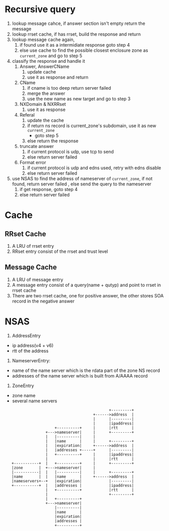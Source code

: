 # Recursive query
1. lookup message cahce, if answer section isn't empty return the message
2. lookup rrset cache, if has rrset, build the response and return
3. lookup message cache again, 
   1. if found use it as a intermidiate response goto step 4
   1. else use cache to find the possible closest enclosure zone as `current_zone` and go to step 5
4. classify the response and handle it
   1. Answer, AnswerCName  
      1. update cache
      1. use it as response and return
   1. CName  
      1. if cname is too deep return server failed
      1. merge the answer
      1. use the new name as new target and go to step 3
   1. NXDomain & NXRRset   
      1. use it as response
   1. Referal  
      1. update the cache 
      1. if return ns record is current_zone's subdomain, use it as new `current_zone`
         - goto step 5
      1. else return the response
   1. truncate answer  
      1. if current protocol is udp, use tcp to send
      1. else return server failed
   1. Format error  
      1. if current protocol is udp and edns used, retry with edns disable
      1. else return server failed
5. use NSAS to find the address of nameserver of `current_zone`, if not found, return server failed
, else send the query to the nameserver
   1. if get response, goto step 4
   1. else return server failed

# Cache
## RRset Cache
1. A LRU of rrset entry
1. RRset entry consist of the rrset and trust level  

## Message Cache
1. A LRU of message entry
1. A message entry consist of a query(name + qutyp) and point to rrset in rrset cache
1. There are two rrset cache, one for positive answer, the other stores SOA record in
   the negative answer

# NSAS
1.  AddressEntry
  - ip address(v4 + v6) 
  - rtt of the address
1.  NameserverEntry: 
  - name of the name server which is the rdata part of the zone NS record
  - addresses of the name server which is built from A/AAAA record
1.  ZoneEntry
  - zone name
  - several name servers

```
                                              +---------+
                                       +------>address  |
                                       |      |---------|
                                       |      |ipaddress|
                      +----------+     |      |rtt      |
                  +--->nameserver|     |      +---------+
                  |   |----------|     |
                  |   |name      |     |      +---------+
                  |   |expiration|     +------>address  |
                  |   |addresses +-----+      |---------|
                  |   +----------+     |      |ipaddress|
                  |                    |      |rtt      |
   +-----------+  |   +----------+     |      +---------+
   |zone       |  +--->nameserver|     |
   |-----------|  |   |----------|     |      +---------+
   |name       |  |   |name      |     +------>address  |
   |nameservers+--+   |expiration|            |---------|
   +-----------+  |   |addresses |            |ipaddress|
                  |   +----------+            |rtt      |
                  |                           +---------+
                  |   +----------+
                  +--->nameserver|
                      |----------|
                      |name      |
                      |expiration|
                      |addresses |
                      +----------+
```
